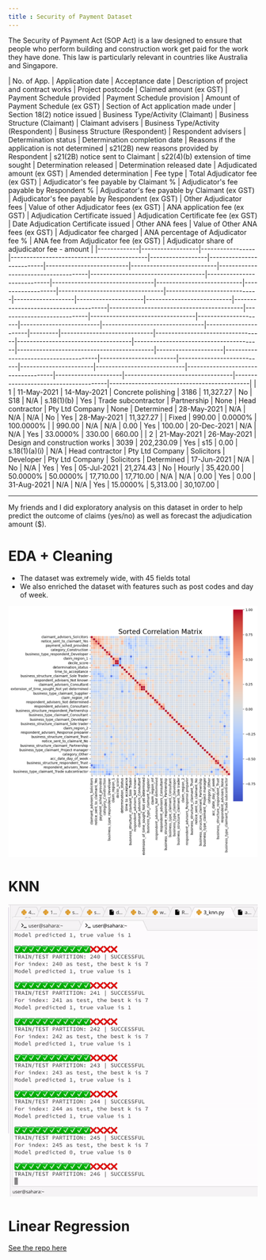 ```yaml
---
title : Security of Payment Dataset
---
```


The Security of Payment Act (SOP Act) is a law designed to ensure that people who perform building and construction work get paid for the work they have done. This law is particularly relevant in countries like Australia and Singapore.



| No. of App. | Application date | Acceptance date | Description of project and contract works | Project postcode | Claimed amount (ex GST) | Payment Schedule provided | Payment Schedule provision | Amount of Payment Schedule (ex GST) | Section of Act application made under | Section 18(2) notice issued | Business Type/Activity (Claimant) | Business Structure (Claimant) | Claimant advisers | Business Type/Activity (Respondent) | Business Structure (Respondent) | Respondent advisers | Determination status | Determination completion date | Reasons if the application is not determined | s21(2B) new reasons provided by Respondent | s21(2B) notice sent to Claimant | s22(4)(b) extension of time sought | Determination released | Determination released date | Adjudicated amount (ex GST) | Amended determination | Fee type | Total Adjudicator fee (ex GST) | Adjudicator's fee payable by Claimant % | Adjudicator's fee payable by Respondent % | Adjudicator's fee payable by Claimant (ex GST) | Adjudicator's fee payable by Respondent (ex GST) | Other Adjudicator fees | Value of other Adjudicator fees (ex GST) | ANA application fee (ex GST) | Adjudication Certificate issued | Adjudication Certificate fee (ex GST) | Date Adjudication Certificate issued | Other ANA fees | Value of Other ANA fees (ex GST) | Adjudicator fee charged | ANA percentage of Adjudicator fee % | ANA fee from Adjudicator fee (ex GST) | Adjudicator share of adjudicator fee - amount |
|-------------|------------------|-----------------|-------------------------------------------|------------------|--------------------------|--------------------------|---------------------------|-------------------------------------|------------------------------------|----------------------------|--------------------------------|---------------------------|-------------------|---------------------------------|-----------------------------|-------------------|---------------------|---------------------------|--------------------------------------|------------------------------------------|----------------------------|---------------------------------|---------------------|-------------------------|--------------------------------|----------------------|---------|-----------------------------|----------------------------------|------------------------------------|----------------------------------------|-------------------------------------------|---------------------|--------------------------------------|------------------------|---------------------------|-----------------------|----------------------------|------------------------------------|---------------------|----------------------------------|--------------------------------------|--------------------------------------------|
| 1           | 11-May-2021      | 14-May-2021     | Concrete polishing                        | 3186             | 11,327.27                | No                       | S18                        | N/A                                 | s.18(1)(b)                         | Yes                        | Trade subcontractor                  | Partnership                | None               | Head contractor                     | Pty Ltd Company               | None               | Determined          | 28-May-2021                  | N/A                                    | N/A                                  | N/A                        | No                               | Yes                 | 28-May-2021             | 11,327.27                         |                    | Fixed   | 990.00                       | 0.0000%                        | 100.0000%                          |                                      | 990.00                                 | N/A                  | N/A                              | 0.00                     | Yes                           | 100.00                     | 20-Dec-2021                 | N/A                        | N/A                            | Yes                 | 33.0000%                      | 330.00                           | 660.00                              |
| 2           | 21-May-2021      | 26-May-2021     | Design and construction works             | 3039             | 202,230.09               | Yes                      | s15                        | 0.00                                | s.18(1)(a)(i)                      | N/A                        | Head contractor                      | Pty Ltd Company            | Solicitors        | Developer                            | Pty Ltd Company               | Solicitors        | Determined          | 17-Jun-2021                  | N/A                                    | No                                   | N/A                        | Yes                              | Yes                 | 05-Jul-2021             | 21,274.43                         | No               | Hourly  | 35,420.00                     | 50.0000%                        | 50.0000%                          | 17,710.00                            | 17,710.00                               | N/A                  | N/A                              | 0.00                     | Yes                           | 0.00                        | 31-Aug-2021                 | N/A                        | N/A                            | Yes                 | 15.0000%                      | 5,313.00                          | 30,107.00                            |


---

My friends and I did exploratory analysis on this dataset in order to help predict the outcome of claims (yes/no) as well as forecast the adjudication amount ($). 

# EDA + Cleaning

- The dataset was extremely wide, with 45 fields total
- We also enriched the dataset with features such as post codes and day of week. 

![](/images/sop_1.png)

# KNN

![](/images/sop_3.gif)

# Linear Regression



[See the repo here](https://github.com/jl33-ai/security-of-payment-dataset)